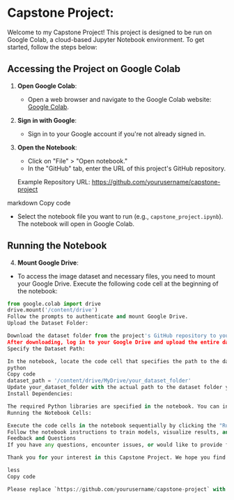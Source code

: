 # Capstone Project:
Welcome to my Capstone Project! This project is designed to be run on Google Colab, a cloud-based Jupyter Notebook environment. To get started, follow the steps below:

## Accessing the Project on Google Colab

1. **Open Google Colab**:
   - Open a web browser and navigate to the Google Colab website: [Google Colab](https://colab.research.google.com/).

2. **Sign in with Google**:
   - Sign in to your Google account if you're not already signed in.

3. **Open the Notebook**:
   - Click on "File" > "Open notebook."
   - In the "GitHub" tab, enter the URL of this project's GitHub repository.

   Example Repository URL:
https://github.com/yourusername/capstone-project

markdown
Copy code

- Select the notebook file you want to run (e.g., `capstone_project.ipynb`). The notebook will open in Google Colab.

## Running the Notebook

4. **Mount Google Drive**:
- To access the image dataset and necessary files, you need to mount your Google Drive. Execute the following code cell at the beginning of the notebook:

```python
from google.colab import drive
drive.mount('/content/drive')
Follow the prompts to authenticate and mount Google Drive.
Upload the Dataset Folder:

Download the dataset folder from the project's GitHub repository to your local machine. You can find it in the "Dataset" section of the repository.
After downloading, log in to your Google Drive and upload the entire dataset folder to any location in your Google Drive that you prefer.
Specify the Dataset Path:

In the notebook, locate the code cell that specifies the path to the dataset. It should look similar to this:
python
Copy code
dataset_path = '/content/drive/MyDrive/your_dataset_folder'
Update your_dataset_folder with the actual path to the dataset folder you uploaded to your Google Drive.
Install Dependencies:

The required Python libraries are specified in the notebook. You can install them by running the provided code cell.
Running the Notebook Cells:

Execute the code cells in the notebook sequentially by clicking the "Run" button or using keyboard shortcuts.
Follow the notebook instructions to train models, visualize results, and make predictions.
Feedback and Questions
If you have any questions, encounter issues, or would like to provide feedback, please feel free to reach out. You can contact us via email or through the GitHub repository associated with this project.

Thank you for your interest in this Capstone Project. We hope you find it informative and engaging!

less
Copy code

Please replace `https://github.com/yourusername/capstone-project` with the actual URL of your Capstone Project's GitHub repository. This README provides specific steps for users to download the dataset, set up the project on Google Colab, and run the notebook with the specified dataset path.
